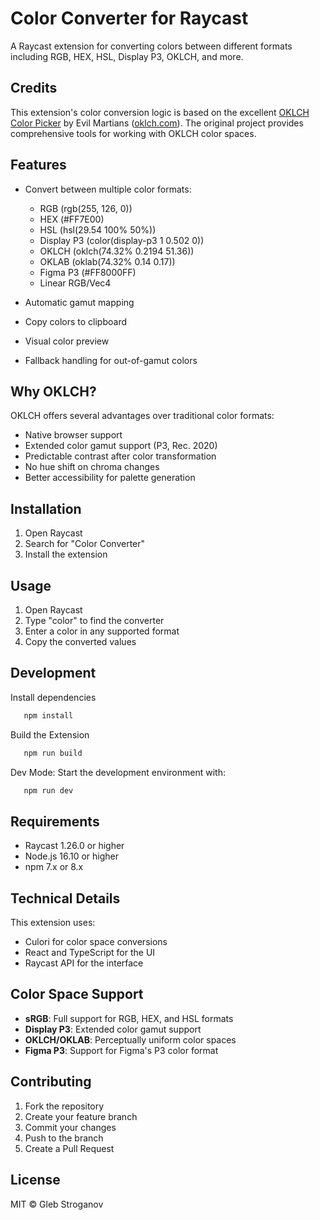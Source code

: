 # Color Converter for Raycast

A Raycast extension for converting colors between different formats including RGB, HEX, HSL, Display P3, OKLCH, and more.

## Credits

This extension's color conversion logic is based on the excellent [OKLCH Color Picker](https://github.com/evilmartians/oklch-picker) by Evil Martians ([oklch.com](https://oklch.com)). The original project provides comprehensive tools for working with OKLCH color spaces.

## Features

- Convert between multiple color formats:
  - RGB (rgb(255, 126, 0))
  - HEX (#FF7E00)
  - HSL (hsl(29.54 100% 50%))
  - Display P3 (color(display-p3 1 0.502 0))
  - OKLCH (oklch(74.32% 0.2194 51.36))
  - OKLAB (oklab(74.32% 0.14 0.17))
  - Figma P3 (#FF8000FF)
  - Linear RGB/Vec4

- Automatic gamut mapping
- Copy colors to clipboard
- Visual color preview
- Fallback handling for out-of-gamut colors

## Why OKLCH?

OKLCH offers several advantages over traditional color formats:
- Native browser support
- Extended color gamut support (P3, Rec. 2020)
- Predictable contrast after color transformation
- No hue shift on chroma changes
- Better accessibility for palette generation

## Installation

1. Open Raycast
2. Search for "Color Converter"
3. Install the extension

## Usage

1. Open Raycast
2. Type "color" to find the converter
3. Enter a color in any supported format
4. Copy the converted values

## Development

Install dependencies
```bash
   npm install
```

Build the Extension
```bash
   npm run build
```

Dev Mode:
Start the development environment with:
```bash
   npm run dev
```

## Requirements

- Raycast 1.26.0 or higher
- Node.js 16.10 or higher
- npm 7.x or 8.x

## Technical Details

This extension uses:
- Culori for color space conversions
- React and TypeScript for the UI
- Raycast API for the interface

## Color Space Support

- **sRGB**: Full support for RGB, HEX, and HSL formats
- **Display P3**: Extended color gamut support
- **OKLCH/OKLAB**: Perceptually uniform color spaces
- **Figma P3**: Support for Figma's P3 color format

## Contributing

1. Fork the repository
2. Create your feature branch
3. Commit your changes
4. Push to the branch
5. Create a Pull Request

## License

MIT © Gleb Stroganov

